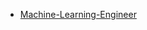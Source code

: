 


- [Machine-Learning-Engineer](https://github.com/nancyalaswad90/30-Days-Of-Udacity--Machine-Learning-Engineer )

